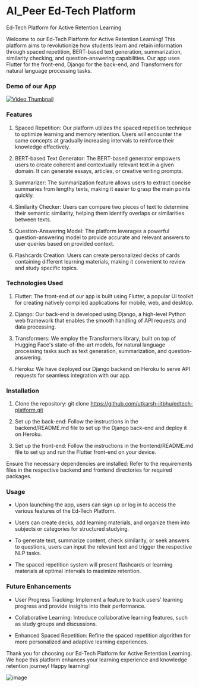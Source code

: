# AI_Peer Ed-Tech Platform
Ed-Tech Platform for Active Retention Learning

Welcome to our Ed-Tech Platform for Active Retention Learning! This platform aims to revolutionize how students learn and retain information through spaced repetition, BERT-based text generation, summarization, similarity checking, and question-answering capabilities. Our app uses Flutter for the front-end, Django for the back-end, and Transformers for natural language processing tasks.

### Demo of our App

[![Video Thumbnail]((https://github.com/utkarsh-iitbhu/AI-Peer-EdTech/assets/84759422/bdf67331-d877-46c9-9f55-4b1a366ddea2))](https://www.youtube.com/watch?v=qk54SFoU4wk)


### Features

1. Spaced Repetition: Our platform utilizes the spaced repetition technique to optimize learning and memory retention. Users will encounter the same concepts at gradually increasing intervals to reinforce their knowledge effectively.

2. BERT-based Text Generator: The BERT-based generator empowers users to create coherent and contextually relevant text in a given domain. It can generate essays, articles, or creative writing prompts.

3. Summarizer: The summarization feature allows users to extract concise summaries from lengthy texts, making it easier to grasp the main points quickly.

4. Similarity Checker: Users can compare two pieces of text to determine their semantic similarity, helping them identify overlaps or similarities between texts.

5. Question-Answering Model: The platform leverages a powerful question-answering model to provide accurate and relevant answers to user queries based on provided context.

6. Flashcards Creation: Users can create personalized decks of cards containing different learning materials, making it convenient to review and study specific topics.

### Technologies Used

1. Flutter: The front-end of our app is built using Flutter, a popular UI toolkit for creating natively compiled applications for mobile, web, and desktop.

2. Django: Our back-end is developed using Django, a high-level Python web framework that enables the smooth handling of API requests and data processing.

3. Transformers: We employ the Transformers library, built on top of Hugging Face's state-of-the-art models, for natural language processing tasks such as text generation, summarization, and question-answering.

4. Heroku: We have deployed our Django backend on Heroku to serve API requests for seamless integration with our app.

### Installation

1. Clone the repository: git clone https://github.com/utkarsh-iitbhu/edtech-platform.git

2. Set up the back-end: Follow the instructions in the backend/README.md file to set up the Django back-end and deploy it on Heroku.

3. Set up the front-end: Follow the instructions in the frontend/README.md file to set up and run the Flutter front-end on your device.

Ensure the necessary dependencies are installed: Refer to the requirements files in the respective backend and frontend directories for required packages.

### Usage
* Upon launching the app, users can sign up or log in to access the various features of the Ed-Tech Platform.

* Users can create decks, add learning materials, and organize them into subjects or categories for structured studying.

* To generate text, summarize content, check similarity, or seek answers to questions, users can input the relevant text and trigger the respective NLP tasks.

* The spaced repetition system will present flashcards or learning materials at optimal intervals to maximize retention.

### Future Enhancements
* User Progress Tracking: Implement a feature to track users' learning progress and provide insights into their performance.

* Collaborative Learning: Introduce collaborative learning features, such as study groups and discussions.

* Enhanced Spaced Repetition: Refine the spaced repetition algorithm for more personalized and adaptive learning experiences.

Thank you for choosing our Ed-Tech Platform for Active Retention Learning. We hope this platform enhances your learning experience and knowledge retention journey! Happy learning!

![image](https://github.com/utkarsh-iitbhu/AI-Peer-EdTech/assets/84759422/a50e132d-f8d6-4c23-b210-196366bbca0a)

